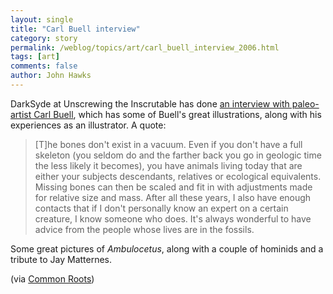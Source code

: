 ```yaml
---
layout: single 
title: "Carl Buell interview" 
category: story
permalink: /weblog/topics/art/carl_buell_interview_2006.html
tags: [art] 
comments: false 
author: John Hawks 
---
```



<p>
DarkSyde at Unscrewing the Inscrutable has done <a href="http://brentrasmussen.com/log/node/392">an interview with paleo-artist Carl Buell</a>, which has some of Buell's great illustrations, along with his experiences as an illustrator. A quote: 
</p>

<blockquote>[T]he bones don't exist in a vacuum. Even if you don't have a full skeleton (you seldom do and the farther back you go in geologic time the less likely it becomes), you have animals living today that are either your subjects descendants, relatives or ecological equivalents. Missing bones can then be scaled and fit in with adjustments made for relative size and mass. After all these years, I also have enough contacts that if I don't personally know an expert on a certain creature, I know someone who does. It's always wonderful to have advice from the people whose lives are in the fossils. </blockquote>

<p>
Some great pictures of <i>Ambulocetus</i>, along with a couple of hominids and a tribute to Jay Matternes. 
</p>

<p>
(via <a href="http://blogark.com/2006/01/palaeo-wildlife-art.html">Common Roots</a>)
</p>

